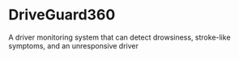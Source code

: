 # DriveGuard360
A driver monitoring system that can detect drowsiness, stroke-like symptoms, and an unresponsive driver
